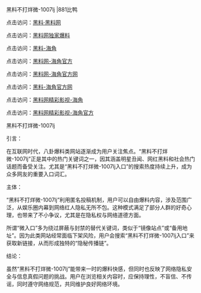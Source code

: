 黑料不打烊微-1007lj |881比鸭

点击访问：<a href="https://heiliaolvzlu3.pages.dev">黑料·黑料网</a>

点击访问：<a href="https://heiliaoyvnrda.pages.dev">黑料网独家爆料</a>

点击访问：<a href="https://heiliaokof3cy.pages.dev">黑料-海角</a>

点击访问：<a href="https://heiliaotlyq53.pages.dev">黑料网-海角官方</a>

点击访问：<a href="https://heiliao3gvg9x.pages.dev">黑料网-海角官方网</a>

点击访问：<a href="https://heiliaox6jgh3.pages.dev">黑料-海角官方网</a>

点击访问：<a href="https://heiliaoxfe5rb.pages.dev">黑料网精彩影视-海角</a>

点击访问：<a href="https://heiliaoubleqx.pages.dev">黑料网精彩影视-海角官方</a>

黑料不打烊微-1007lj

引言：

在互联网时代，八卦爆料类网站逐渐成为用户关注焦点。“黑料不打烊微-1007lj”正是其中的热门关键词之一，因其涵盖明星丑闻、网红黑料和社会热门话题而备受关注。尤其是“黑料不打烊微-1007lj入口”的搜索热度持续上升，成为众多网友的重要入口词汇。

主体：

“黑料不打烊微-1007lj”利用匿名投稿机制，用户可以自由爆料内容，涉及范围广泛，从娱乐圈内幕到网络红人隐私无所不包。这种模式满足了部分人群的好奇心理，也带来了不小争议，尤其是在隐私权与网络道德方面。

所谓“微入口”多为绕过屏蔽与封禁的替代关键词，类似于“镜像站点”或“备用地址”。因为此类网站经常面临下架风险，用户会搜索“黑料不打烊微-1007lj入口”来获取新链接，从而形成独特的“隐秘传播链”。

结论：

虽然“黑料不打烊微-1007lj”能带来一时的爆料快感，但同时也反映了网络隐私安全与信息真假问题的挑战。用户在浏览相关内容时，应保持理性，不盲信、不传谣，同时遵守网络规范，共同维护良好网络环境。

